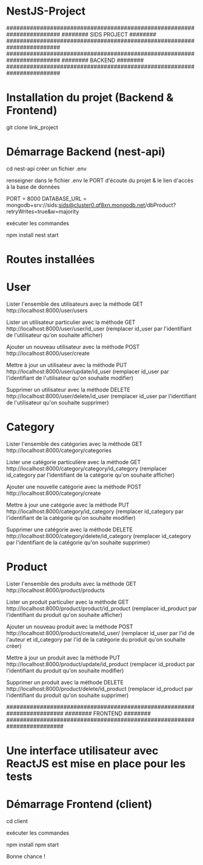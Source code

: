 # NestJS-Project
########################################################################
########                      SIDS PROJECT                      ########
########################################################################
########################################################################
########                        BACKEND                         ########
########################################################################

# Installation du projet (Backend & Frontend)
git clone link_project

# Démarrage Backend (nest-api)

cd nest-api
créer un fichier .env

renseigner dans le fichier .env le PORT d'écoute du projet & le lien d'accès à la base de données

PORT = 8000
DATABASE_URL = mongodb+srv://sids:sids@cluster0.qf8xn.mongodb.net/dbProduct?retryWrites=true&w=majority

exécuter les commandes

npm install
nest start

# Routes installées
# User
Lister l'ensemble des utilisateurs avec la méthode GET
http://localhost:8000/user/users

Lister un utilisateur particulier avec la méthode GET
http://localhost:8000/user/user/id_user (remplacer id_user par l'identifiant de l'utilisateur qu'on souhaite afficher)

Ajouter un nouveau utilisateur avec la méthode POST
http://localhost:8000/user/create

Mettre à jour un utilisateur avec la méthode PUT
http://localhost:8000/user/update/id_user (remplacer id_user par l'identifiant de l'utilisateur qu'on souhaite modifier)

Supprimer un utilisateur avec la méthode DELETE
http://localhost:8000/user/delete/id_user (remplacer id_user par l'identifiant de l'utilisateur qu'on souhaite supprimer)

# Category
Lister l'ensemble des catégories avec la méthode GET
http://localhost:8000/category/categories

Lister une catégorie particulière avec la méthode GET
http://localhost:8000/category/category/id_category (remplacer id_category par l'identifiant de la catégorie qu'on souhaite afficher)

Ajouter une nouvelle catégorie avec la méthode POST
http://localhost:8000/category/create

Mettre à jour une catégorie avec la méthode PUT
http://localhost:8000/category/id_category (remplacer id_category par l'identifiant de la catégorie qu'on souhaite modifier)

Supprimer une catégorie avec la méthode DELETE
http://localhost:8000/category/delete/id_category (remplacer id_category par l'identifiant de la catégorie qu'on souhaite supprimer)

# Product
Lister l'ensemble des produits avec la méthode GET
http://localhost:8000/product/products

Lister un produit particulier avec la méthode GET
http://localhost:8000/product/product/id_product (remplacer id_product par l'identifiant du produit qu'on souhaite afficher)

Ajouter un nouveau produit avec la méthode POST
http://localhost:8000/product/create/id_user/ (remplacer id_user par l'id de l'auteur et id_category par l'id de la catégorie du produit qu'on souhaite créer)

Mettre à jour un produit avec la méthode PUT
http://localhost:8000/product/update/id_product (remplacer id_product par l'identifiant du produit qu'on souhaite modifier)

Supprimer un produit avec la méthode DELETE
http://localhost:8000/product/delete/id_product (remplacer id_product par l'identifiant du produit qu'on souhaite supprimer)

#########################################################################
########                        FRONTEND                         ########
#########################################################################

# Une interface utilisateur avec ReactJS est mise en place pour les tests
# Démarrage Frontend (client)

cd client

exécuter les commandes

npm install
npm start

Bonne chance !